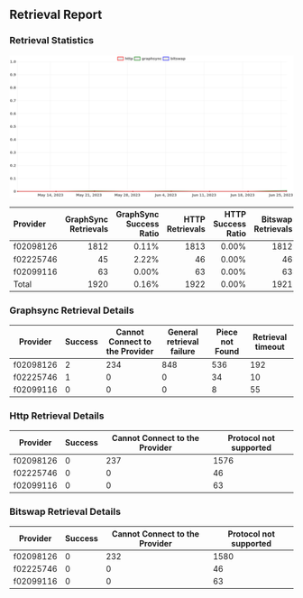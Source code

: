 ## Retrieval Report
### Retrieval Statistics
<img src="https://raw.githubusercontent.com/data-preservation-programs/filplus-checker-assets/main/filecoin-project/filecoin-plus-large-datasets/issues/1779/1688164976177.png"/>

| Provider  | GraphSync Retrievals | GraphSync Success Ratio | HTTP Retrievals | HTTP Success Ratio | Bitswap Retrievals | Bitswap Success Ratio |
| :-------- | -------------------: | ----------------------: | --------------: | -----------------: | -----------------: | --------------------: |
| f02098126 |                 1812 |                   0.11% |            1813 |              0.00% |               1812 |                 0.00% |
| f02225746 |                   45 |                   2.22% |              46 |              0.00% |                 46 |                 0.00% |
| f02099116 |                   63 |                   0.00% |              63 |              0.00% |                 63 |                 0.00% |
| Total     |                 1920 |                   0.16% |            1922 |              0.00% |               1921 |                 0.00% |

### Graphsync Retrieval Details
| Provider  | Success | Cannot Connect to the Provider | General retrieval failure | Piece not Found | Retrieval timeout |
| --------- | ------- | ------------------------------ | ------------------------- | --------------- | ----------------- |
| f02098126 | 2       | 234                            | 848                       | 536             | 192               |
| f02225746 | 1       | 0                              | 0                         | 34              | 10                |
| f02099116 | 0       | 0                              | 0                         | 8               | 55                |

### Http Retrieval Details
| Provider  | Success | Cannot Connect to the Provider | Protocol not supported |
| --------- | ------- | ------------------------------ | ---------------------- |
| f02098126 | 0       | 237                            | 1576                   |
| f02225746 | 0       | 0                              | 46                     |
| f02099116 | 0       | 0                              | 63                     |

### Bitswap Retrieval Details
| Provider  | Success | Cannot Connect to the Provider | Protocol not supported |
| --------- | ------- | ------------------------------ | ---------------------- |
| f02098126 | 0       | 232                            | 1580                   |
| f02225746 | 0       | 0                              | 46                     |
| f02099116 | 0       | 0                              | 63                     |
